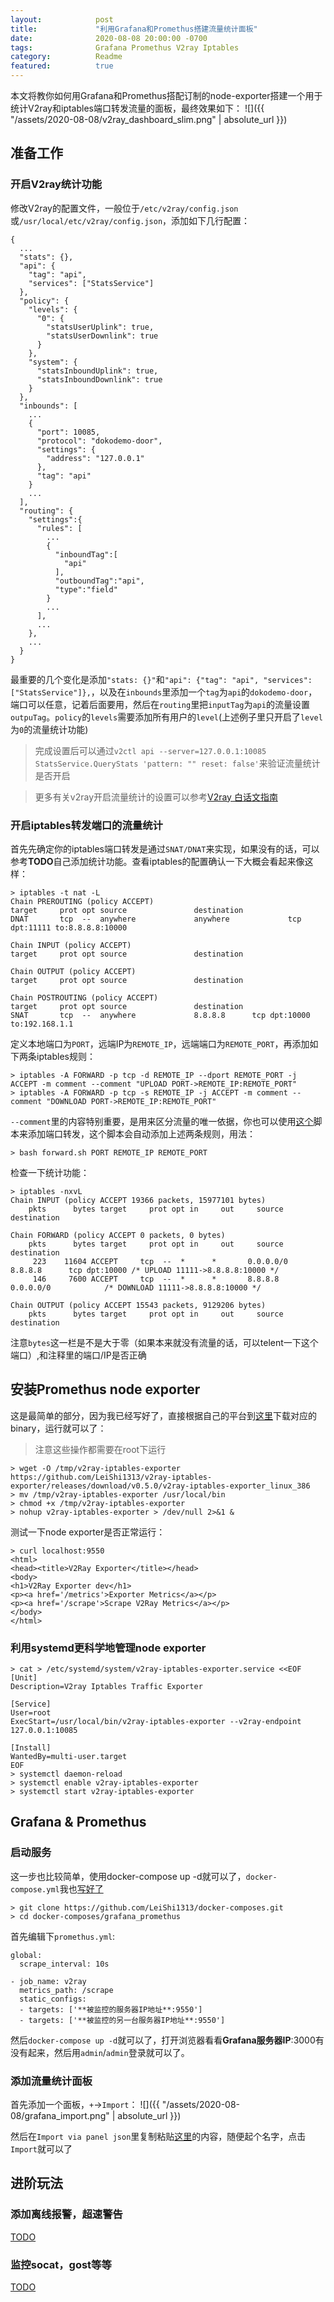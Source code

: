 ```yaml
---
layout:            post
title:             "利用Grafana和Promethus搭建流量统计面板"
date:              2020-08-08 20:00:00 -0700
tags:              Grafana Promethus V2ray Iptables
category:          Readme
featured:          true
---
```


本文将教你如何用Grafana和Promethus搭配订制的node-exporter搭建一个用于统计V2ray和iptables端口转发流量的面板，最终效果如下：
![]({{ "/assets/2020-08-08/v2ray_dashboard_slim.png" | absolute_url }})

## 准备工作

### 开启V2ray统计功能

修改V2ray的配置文件，一般位于`/etc/v2ray/config.json`或`/usr/local/etc/v2ray/config.json`，添加如下几行配置：

```
{
  ...
  "stats": {},
  "api": {
    "tag": "api",
    "services": ["StatsService"]
  },
  "policy": {
    "levels": {
      "0": {
        "statsUserUplink": true,
        "statsUserDownlink": true
      }
    },
    "system": {
      "statsInboundUplink": true,
      "statsInboundDownlink": true
    }
  },
  "inbounds": [
    ...
    {
      "port": 10085,
      "protocol": "dokodemo-door",
      "settings": {
        "address": "127.0.0.1"
      },
      "tag": "api"
    }
    ...
  ],
  "routing": {
    "settings":{
      "rules": [
        ...
        {
          "inboundTag":[
            "api"
          ],
          "outboundTag":"api",
          "type":"field"
        }
        ...
      ],
      ...
    },
    ...
  }
}
```

最重要的几个变化是添加`"stats: {}"`和`"api": {"tag": "api", "services": ["StatsService"]},`，以及在`inbounds`里添加一个`tag`为`api`的`dokodemo-door`，端口可以任意，记着后面要用，然后在`routing`里把`inputTag`为`api`的流量设置`outpuTag`。`policy`的`levels`需要添加所有用户的`level`(上述例子里只开启了`level`为`0`的流量统计功能)

> 完成设置后可以通过`v2ctl api --server=127.0.0.1:10085 StatsService.QueryStats 'pattern: "" reset: false'`来验证流量统计是否开启

> 更多有关v2ray开启流量统计的设置可以参考[V2ray 白话文指南](https://guide.v2fly.org/advanced/traffic.html#%E6%B5%81%E9%87%8F%E7%BB%9F%E8%AE%A1)


### 开启iptables转发端口的流量统计

首先先确定你的iptables端口转发是通过`SNAT/DNAT`来实现，如果没有的话，可以参考**TODO**自己添加统计功能。查看iptables的配置确认一下大概会看起来像这样：
```
> iptables -t nat -L
Chain PREROUTING (policy ACCEPT)
target     prot opt source               destination
DNAT       tcp  --  anywhere             anywhere             tcp dpt:11111 to:8.8.8.8:10000

Chain INPUT (policy ACCEPT)
target     prot opt source               destination

Chain OUTPUT (policy ACCEPT)
target     prot opt source               destination

Chain POSTROUTING (policy ACCEPT)
target     prot opt source               destination
SNAT       tcp  --  anywhere             8.8.8.8      tcp dpt:10000 to:192.168.1.1
```

定义本地端口为`PORT`，远端IP为`REMOTE_IP`，远端端口为`REMOTE_PORT`，再添加如下两条iptables规则：
```
> iptables -A FORWARD -p tcp -d REMOTE_IP --dport REMOTE_PORT -j ACCEPT -m comment --comment "UPLOAD PORT->REMOTE_IP:REMOTE_PORT"
> iptables -A FORWARD -p tcp -s REMOTE_IP -j ACCEPT -m comment --comment "DOWNLOAD PORT->REMOTE_IP:REMOTE_PORT"
```
`--comment`里的内容特别重要，是用来区分流量的唯一依据，你也可以使用[这个](https://github.com/LeiShi1313/v2ray-iptables-exporter/blob/master/forward.sh)脚本来添加端口转发，这个脚本会自动添加上述两条规则，用法：
```
> bash forward.sh PORT REMOTE_IP REMOTE_PORT
```

检查一下统计功能：
```
> iptables -nxvL
Chain INPUT (policy ACCEPT 19366 packets, 15977101 bytes)
    pkts      bytes target     prot opt in     out     source               destination

Chain FORWARD (policy ACCEPT 0 packets, 0 bytes)
    pkts      bytes target     prot opt in     out     source               destination
     223    11604 ACCEPT     tcp  --  *      *       0.0.0.0/0            8.8.8.8      tcp dpt:10000 /* UPLOAD 11111->8.8.8.8:10000 */
     146     7600 ACCEPT     tcp  --  *      *       8.8.8.8      0.0.0.0/0            /* DOWNLOAD 11111->8.8.8.8:10000 */

Chain OUTPUT (policy ACCEPT 15543 packets, 9129206 bytes)
    pkts      bytes target     prot opt in     out     source               destination
```
注意`bytes`这一栏是不是大于零（如果本来就没有流量的话，可以telent一下这个端口）,和注释里的端口/IP是否正确


## 安装Promethus node exporter

这是最简单的部分，因为我已经写好了，直接根据自己的平台到[这里]()下载对应的binary，运行就可以了：

> 注意这些操作都需要在root下运行

```
> wget -O /tmp/v2ray-iptables-exporter https://github.com/LeiShi1313/v2ray-iptables-exporter/releases/download/v0.5.0/v2ray-iptables-exporter_linux_386
> mv /tmp/v2ray-iptables-exporter /usr/local/bin
> chmod +x /tmp/v2ray-iptables-exporter
> nohup v2ray-iptables-exporter > /dev/null 2>&1 &
```


测试一下node exporter是否正常运行：
```
> curl localhost:9550
<html>
<head><title>V2Ray Exporter</title></head>
<body>
<h1>V2Ray Exporter dev</h1>
<p><a href='/metrics'>Exporter Metrics</a></p>
<p><a href='/scrape'>Scrape V2Ray Metrics</a></p>
</body>
</html>
```

### 利用systemd更科学地管理node exporter

```
> cat > /etc/systemd/system/v2ray-iptables-exporter.service <<EOF
[Unit]
Description=V2ray Iptables Traffic Exporter

[Service]
User=root
ExecStart=/usr/local/bin/v2ray-iptables-exporter --v2ray-endpoint 127.0.0.1:10085

[Install]
WantedBy=multi-user.target
EOF
> systemctl daemon-reload
> systemctl enable v2ray-iptables-exporter
> systemctl start v2ray-iptables-exporter
```

## Grafana & Promethus

### 启动服务

这一步也比较简单，使用docker-compose up -d就可以了，`docker-compose.yml`我也[写好了](https://github.com/LeiShi1313/docker-composes/tree/master/grafana_promethus)

```
> git clone https://github.com/LeiShi1313/docker-composes.git
> cd docker-composes/grafana_promethus
```
首先编辑下`promethus.yml`:
```
global:
  scrape_interval: 10s

- job_name: v2ray
  metrics_path: /scrape
  static_configs:
  - targets: ['**被监控的服务器IP地址**:9550']
  - targets: ['**被监控的另一台服务器IP地址**:9550']
``` 

然后`docker-compose up -d`就可以了，打开浏览器看看**Grafana服务器IP**:3000有没有起来，然后用`admin`/`admin`登录就可以了。

### 添加流量统计面板

首先添加一个面板，`+`->`Import`：
![]({{ "/assets/2020-08-08/grafana_import.png" | absolute_url }})

然后在`Import via panel json`里复制粘贴[这里](https://github.com/LeiShi1313/v2ray-iptables-exporter/blob/master/dashboard.json)的内容，随便起个名字，点击`Import`就可以了


## 进阶玩法

### 添加离线报警，超速警告
[TODO](./404.html)

### 监控socat，gost等等
[TODO](./404.html)